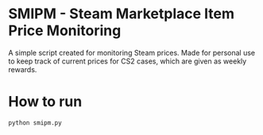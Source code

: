 # SMIPM - Steam Marketplace Item Price Monitoring
A simple script created for monitoring Steam prices. Made for personal use to keep track of current prices for CS2 cases, which are given as weekly rewards.

# How to run
```bash
python smipm.py
```
